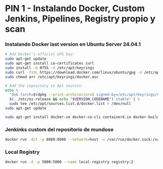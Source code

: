 
# PIN 1 - Instalando Docker, Custom Jenkins, Pipelines, Registry propio y scan



### Instalando Docker last version en Ubuntu Server 24.04.1


```bash
# Add Docker's official GPG key:
sudo apt-get update
sudo apt-get install ca-certificates curl
sudo install -m 0755 -d /etc/apt/keyrings
sudo curl -fsSL https://download.docker.com/linux/ubuntu/gpg -o /etc/apt/keyrings/docker.asc
sudo chmod a+r /etc/apt/keyrings/docker.asc

# Add the repository to Apt sources:
echo \
  "deb [arch=$(dpkg --print-architecture) signed-by=/etc/apt/keyrings/docker.asc] https://download.docker.com/linux/ubuntu \
  $(. /etc/os-release && echo "$VERSION_CODENAME") stable" | \
  sudo tee /etc/apt/sources.list.d/docker.list > /dev/null
sudo apt-get update
```



```bash
sudo apt-get install docker-ce docker-ce-cli containerd.io docker-buildx-plugin docker-compose-plugin
```


### Jenkinks custom del repositorio de mundose

```bash
docker run -dit -p 8080:8080 --network=host -v /var/run/docker.sock:/var/run/docker.sock --name jenkins-curso docker.io/mguazzardo/pipe-seg
```


### Local Registry

```bash
docker run -d -p 5000:5000 --name local-registry registry:2
```
